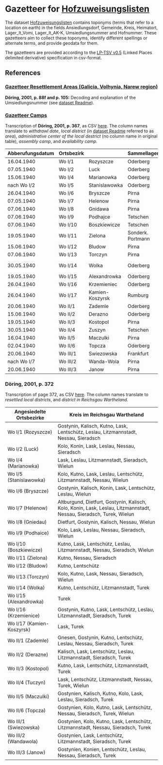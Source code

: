 # Gazetteer for [Hofzuweisungslisten](../hofzuweisungslisten.csv)

The dataset [Hofzuweisungslisten](../hofzuweisungslisten.csv) contains toponyms (terms that refer to a location on earth) in the fields Ansiedlungsdorf, Gemeinde, Kreis, Heimatort, Lager_lt_Vomi, Lager_lt_AK-K, Umsiedlungsnummer and Hofnummer. These gazetteers aim to collect these toponyms, identify different spellings or alternate terms, and provide geodata for them.

The gazetteers are provided according to the [LP-TSV v0.5](https://github.com/LinkedPasts/linked-places-format/blob/main/tsv_0.5.md#lp-tsv-v05-linked-places-delimited-derivative) (Linked Places delimited derivative) specification in csv-format.

## References

### [Gazetteer Resettlement Areas (Galicia, Volhynia, Narew region)](./gazetteer_resettlement_area_ga-wo-b.csv)

**Döring, 2001, p. 88f and p. 105:** Decoding and explanation of the Umsiedlungsnummer (see [dataset Readme](../README.md##the-meaning-of-the-column-umsiedlungsnummer)).

### [Gazetteer Camps]()

Transcription of **Döring, 2001, p. 367**, as CSV [here](./resources/camps_doering_2001_p367.csv). The column names translate to *withdrawl date*, *local district* (in [dataset Readme](../README.md#the-meaning-of-the-column-umsiedlungsnummer) referred to as *area*), *administrative center of the local destrict* (no column name in original table), *assembly camp*, and *availability camp*.

| Abberufungsdatum | Ortsbezirk   |   | Sammellager       | Bereitstellungslager   |
|------------------|--------------|---------|-------------------|------------------------|
| 16.04.1940       | Wo I/1       | Rozyszcze | Oderberg         | Kirschberg             |
| 07.05.1940       | Wo I/2       | Luck      | Oderberg         | Kirschberg             |
| 15.06.1940       | Wo I/4       | Marianowka | Oderberg        | Zgierz                 |
| nach Wo I/2      | Wo I/5       | Stanislawowka | Oderberg     | Tuschen                |
| 26.04.1940       | Wo I/6       | Bryszcze  | Pirna            | Kirschberg             |
| 07.05.1940       | Wo I/7       | Helenow   | Pirna            | Zgierz, Kloster        |
| 07.06.1940       | Wo I/8       | Gnidawa   | Pirna            | Grotniki               |
| 07.06.1940       | Wo I/9       | Podhajce  | Tetschen         | Kirschberg             |
| 07.06.1940       | Wo I/10      | Boszkiewicze | Tetschen      | Waldhorst              |
| 19.05.1940       | Wo I/11      | Zielona   | Sonderk. Portmann | Zgierz, Rogy         |
| 15.06.1940       | Wo I/12      | Bludow    | Pirna            | Zdunska-Wola           |
| 07.06.1940       | Wo I/13      | Torczyn   | Pirna            | Kirschberg             |
| 30.05.1940       | Wo I/14      | Wolka     | Oderberg         | Zdunska-Wola, Kloster  |
| 19.05.1940       | Wo I/15      | Alexandrowka | Oderberg      | Tuschin                |
| 26.04.1940       | Wo I/16      | Krzemieniec | Oderberg       | Zgierz, Waldfrieden    |
| 26.04.1940       | Wo I/17      | Kamien-Koszyrsk | Rumburg    | Zgierz, Dombrowska     |
| 20.06.1940       | Wo II/1      | Zademle   | Oderberg         | Waldhorst              |
| 15.06.1940       | Wo II/2      | Derazno   | Oderberg         | Waldhorst              |
| 19.05.1940       | Wo II/3      | Kostopol  | Pirna            | Waldhorst              |
| 30.05.1940       | Wo II/4      | Zuszyn    | Tetschen         | Tuschin                |
| 16.04.1940       | Wo II/5      | Maczulki  | Pirna            | Kirschberg             |
| 02.04.1940       | Wo II/6      | Topcza    | Oderberg         | Kirschberg             |
| 20.06.1940       | Wo III/1     | Swiezowska | Frankfurt       | Waldhorst              |
| nach Wo I/7      | Wo III/2     | Wanda-Wola | Pirna           | Tuschin                |
| 20.06.1940       | Wo III/3     | Janow     | Pirna            | Zdunska-Wola           |


### Döring, 2001, p. 372

Transcription of page 372, as CSV [here](./resources/districts_wartheland_doering_2001_p372.csv). The column names translate to *resettled local districts*, and *district in Reichsgau Wartheland*.

| Angesiedelte Ortsbezirke | Kreis im Reichsgau Wartheland                                               |
|--------------------------|----------------------------------------------------------------------------|
| Wo I/1 (Rozyszcze)        | Gostynin, Kalisch, Kutno, Lask, Lentschütz, Leslau, Litzmannstadt, Nessau, Sieradsch |
| Wo I/2 (Luck)             | Kolo, Konin, Lask, Leslau, Nessau, Sieradsch                              |
| Wo I/4 (Marianowka)       | Lask, Leslau, Litzmannstadt, Sieradsch, Wielun                            |
| Wo I/5 (Stanislawowka)    | Kolo, Kutno, Lask, Leslau, Lentschütz, Litzmannstadt, Nessau, Wielun      |
| Wo I/6 (Bryszcze)         | Gostynin, Kalisch, Konin, Lask, Lentschütz, Leslau, Wielun                |
| Wo I/7 (Helenow)          | Altburgund, Dietfurt, Gostynin, Kalisch, Kolo, Konin, Lask, Leslau, Litzmannstadt, Nessau, Sieradsch, Turek, Wielun |
| Wo I/8 (Gniedau)          | Dietfurt, Gostynin, Kalisch, Nessau, Wielun                               |
| Wo I/9 (Podhaice)         | Kolo, Lask, Leslau, Nessau, Sieradsch, Wielun                             |
| Wo I/10 (Boszkiewicze)    | Kutno, Lask, Lentschütz, Leslau, Litzmannstadt, Nessau, Sieradsch, Wielun |
| Wo I/11 (Zielona)         | Kutno, Nessau, Sieradsch                                                  |
| Wo I/12 (Bludow)          | Kutno, Lentschütz                                                         |
| Wo I/13 (Torczyn)         | Kolo, Kutno, Lask, Nessau, Sieradsch, Wielun                              |
| Wo I/14 (Wolka)           | Kutno, Lentschütz, Litzmannstadt, Turek                                   |
| Wo I/15 (Alexandrowka)    | Turek                                                                     |
| Wo I/16 (Krzemienice)     | Gostynin, Kutno, Lask, Lentschütz, Leslau, Litzmannstadt, Sieradsch, Turek |
| Wo I/17 (Kamien-Koszyrsk) | Lask, Turek                                                               |
| Wo II/1 (Zademle)         | Gnesen, Gostynin, Kutno, Lentschütz, Leslau, Nessau, Sieradsch, Turek     |
| Wo II/2 (Derazne)         | Kalisch, Lask, Lentschütz, Leslau, Litzmannstadt, Sieradsch, Turek        |
| Wo II/3 (Kostopol)        | Kutno, Lask, Lentschütz, Litzmannstadt, Turek                             |
| Wo II/4 (Tuczyn)          | Lask, Lentschütz, Litzmannstadt, Nessau, Turek, Wielun                    |
| Wo II/5 (Maczulki)        | Gostynien, Kalisch, Kutno, Kolo, Lask, Leslau, Sieradsch, Turek           |
| Wo II/6 (Topcza)          | Gostynien, Kolo, Kutno, Lask, Lentschütz, Nessau, Sieradsch, Turek, Wielun |
| Wo III/1 (Swiezowska)     | Gostynien, Kolo, Kutno, Lask, Lentschütz, Litzmannstadt, Nessau, Sieradsch, Turek |
| Wo III/2 (Wandawola)      | Gostynien, Lask, Lentschütz, Litzmannstadt, Sieradsch, Turek              |
| Wo III/3 (Janow)          | Gostynien, Konien, Lentschütz, Leslau, Nessau, Sieradsch, Turek           |


